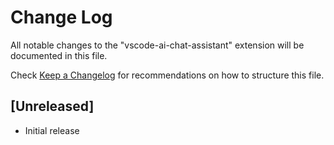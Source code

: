 # Change Log

All notable changes to the "vscode-ai-chat-assistant" extension will be documented in this file.

Check [Keep a Changelog](http://keepachangelog.com/) for recommendations on how to structure this file.

## [Unreleased]

- Initial release